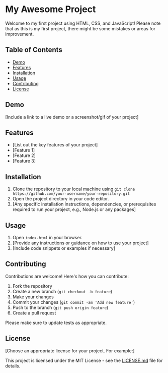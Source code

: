 # My Awesome Project

Welcome to my first project using HTML, CSS, and JavaScript! Please note that as this is my first project, there might be some mistakes or areas for improvement.

## Table of Contents

- [Demo](#demo)
- [Features](#features)
- [Installation](#installation)
- [Usage](#usage)
- [Contributing](#contributing)
- [License](#license)

## Demo

[Include a link to a live demo or a screenshot/gif of your project]

## Features

- [List out the key features of your project]
- [Feature 1]
- [Feature 2]
- [Feature 3]

## Installation

1. Clone the repository to your local machine using `git clone https://github.com/your-username/your-repository.git`
2. Open the project directory in your code editor.
3. [Any specific installation instructions, dependencies, or prerequisites required to run your project, e.g., Node.js or any packages]

## Usage

1. Open `index.html` in your browser.
2. [Provide any instructions or guidance on how to use your project]
3. [Include code snippets or examples if necessary]

## Contributing

Contributions are welcome! Here's how you can contribute:

1. Fork the repository
2. Create a new branch (`git checkout -b feature`)
3. Make your changes
4. Commit your changes (`git commit -am 'Add new feature'`)
5. Push to the branch (`git push origin feature`)
6. Create a pull request

Please make sure to update tests as appropriate.

## License

[Choose an appropriate license for your project. For example:]

This project is licensed under the MIT License - see the [LICENSE.md](LICENSE.md) file for details.
